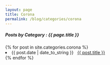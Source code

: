 ```yaml
---
layout: page
title: Corona
permalink: /blog/categories/corona
---
```

 
<h5> Posts by Category : {{ page.title }} </h5>

<div class="card">
{% for post in site.categories.corona %}
 <li class="category-posts"><span>{{ post.date | date_to_string }}</span> &nbsp; <a href="{{ post.url }}">{{ post.title }}</a></li>
{% endfor %}
</div>